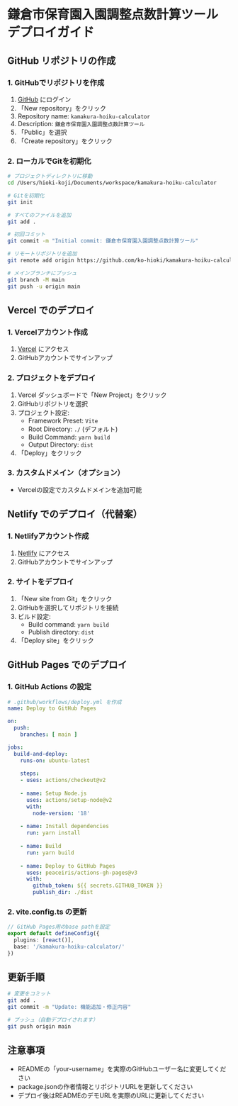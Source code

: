 # 鎌倉市保育園入園調整点数計算ツール デプロイガイド

## GitHub リポジトリの作成

### 1. GitHubでリポジトリを作成
1. [GitHub](https://github.com) にログイン
2. 「New repository」をクリック
3. Repository name: `kamakura-hoiku-calculator`
4. Description: `鎌倉市保育園入園調整点数計算ツール`
5. 「Public」を選択
6. 「Create repository」をクリック

### 2. ローカルでGitを初期化

```bash
# プロジェクトディレクトリに移動
cd /Users/hioki-koji/Documents/workspace/kamakura-hoiku-calculator

# Gitを初期化
git init

# すべてのファイルを追加
git add .

# 初回コミット
git commit -m "Initial commit: 鎌倉市保育園入園調整点数計算ツール"

# リモートリポジトリを追加
git remote add origin https://github.com/ko-hioki/kamakura-hoiku-calculator.git

# メインブランチにプッシュ
git branch -M main
git push -u origin main
```

## Vercel でのデプロイ

### 1. Vercelアカウント作成
1. [Vercel](https://vercel.com) にアクセス
2. GitHubアカウントでサインアップ

### 2. プロジェクトをデプロイ
1. Vercel ダッシュボードで「New Project」をクリック
2. GitHubリポジトリを選択
3. プロジェクト設定:
   - Framework Preset: `Vite`
   - Root Directory: `./` (デフォルト)
   - Build Command: `yarn build`
   - Output Directory: `dist`
4. 「Deploy」をクリック

### 3. カスタムドメイン（オプション）
- Vercelの設定でカスタムドメインを追加可能

## Netlify でのデプロイ（代替案）

### 1. Netlifyアカウント作成
1. [Netlify](https://netlify.com) にアクセス
2. GitHubアカウントでサインアップ

### 2. サイトをデプロイ
1. 「New site from Git」をクリック
2. GitHubを選択してリポジトリを接続
3. ビルド設定:
   - Build command: `yarn build`
   - Publish directory: `dist`
4. 「Deploy site」をクリック

## GitHub Pages でのデプロイ

### 1. GitHub Actions の設定

```yaml
# .github/workflows/deploy.yml を作成
name: Deploy to GitHub Pages

on:
  push:
    branches: [ main ]

jobs:
  build-and-deploy:
    runs-on: ubuntu-latest
    
    steps:
    - uses: actions/checkout@v2
    
    - name: Setup Node.js
      uses: actions/setup-node@v2
      with:
        node-version: '18'
        
    - name: Install dependencies
      run: yarn install
      
    - name: Build
      run: yarn build
      
    - name: Deploy to GitHub Pages
      uses: peaceiris/actions-gh-pages@v3
      with:
        github_token: ${{ secrets.GITHUB_TOKEN }}
        publish_dir: ./dist
```

### 2. vite.config.ts の更新

```typescript
// GitHub Pages用のbase pathを設定
export default defineConfig({
  plugins: [react()],
  base: '/kamakura-hoiku-calculator/'
})
```

## 更新手順

```bash
# 変更をコミット
git add .
git commit -m "Update: 機能追加・修正内容"

# プッシュ（自動デプロイされます）
git push origin main
```

## 注意事項

- READMEの「your-username」を実際のGitHubユーザー名に変更してください
- package.jsonの作者情報とリポジトリURLを更新してください
- デプロイ後はREADMEのデモURLを実際のURLに更新してください
